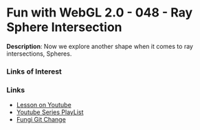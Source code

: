 # Fun with WebGL 2.0 - 048 - Ray Sphere Intersection
**Description**:
Now we explore another shape when it comes to ray intersections, Spheres. 

### Links of Interest

### Links
* [Lesson on Youtube](https://youtu.be/hBwF3qzMnn8)
* [Youtube Series PlayList](https://www.youtube.com/playlist?list=PLMinhigDWz6emRKVkVIEAaePW7vtIkaIF)
* [Fungi Git Change](https://github.com/sketchpunk/FunWithWebGL2/commit/903fd175cbde66a031e6515b0a9a5b66e07fcb18)
